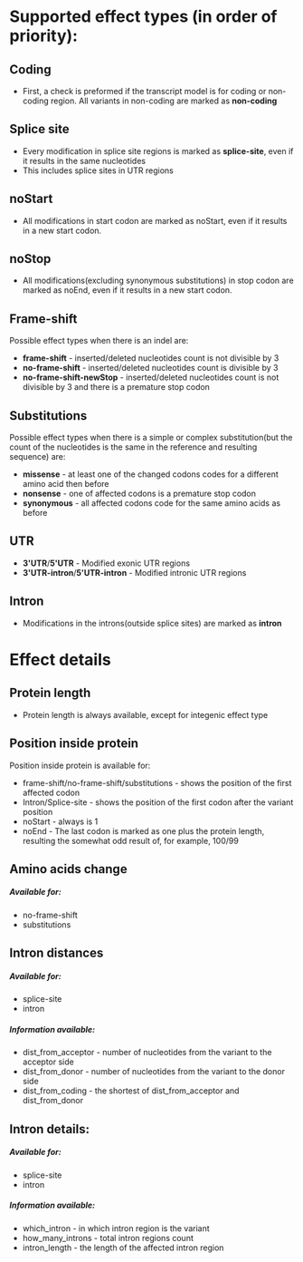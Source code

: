 # Supported effect types (in order of priority):
## Coding
* First, a check is preformed if the transcript model is for coding or non-coding region. All variants in non-coding are marked as **non-coding**

## Splice site
* Every modification in splice site regions is marked as **splice-site**, even if it results in the same nucleotides
* This includes splice sites in UTR regions

## noStart
* All modifications in start codon are marked as noStart, even if it results in a new start codon.

## noStop
* All modifications(excluding synonymous substitutions) in stop codon are marked as noEnd, even if it results in a new start codon.

## Frame-shift
Possible effect types when there is an indel are:
* **frame-shift** - inserted/deleted nucleotides count is not divisible by 3
* **no-frame-shift** - inserted/deleted nucleotides count is divisible by 3
* **no-frame-shift-newStop** - inserted/deleted nucleotides count is not divisible by 3 and there is a premature stop codon

## Substitutions
Possible effect types when there is a simple or complex substitution(but the count of the nucleotides is the same in the reference and resulting sequence) are:
* **missense** - at least one of the changed codons codes for a different amino acid then before
* **nonsense** - one of affected codons is a premature stop codon
* **synonymous** - all affected codons code for the same amino acids as before

## UTR
* **3'UTR**/**5'UTR** - Modified exonic UTR regions
* **3'UTR-intron**/**5'UTR-intron** - Modified intronic UTR regions

## Intron
* Modifications in the introns(outside splice sites) are marked as **intron**

# Effect details
## Protein length
* Protein length is always available, except for integenic effect type

## Position inside protein
Position inside protein is available for:
* frame-shift/no-frame-shift/substitutions - shows the position of the first affected codon
* Intron/Splice-site - shows the position of the first codon after the variant position
* noStart - always is 1
* noEnd - The last codon is marked as one plus the protein length, resulting the somewhat odd result of, for example, 100/99

## Amino acids change
##### Available for:
* no-frame-shift
* substitutions

## Intron distances
##### Available for:
* splice-site
* intron

##### Information available:
* dist_from_acceptor - number of nucleotides from the variant to the acceptor side
* dist_from_donor - number of nucleotides from the variant to the donor side
* dist_from_coding - the shortest of dist_from_acceptor and dist_from_donor

## Intron details:
##### Available for:
* splice-site
* intron

##### Information available:
* which_intron - in which intron region is the variant
* how_many_introns - total intron regions count
* intron_length - the length of the affected intron region
